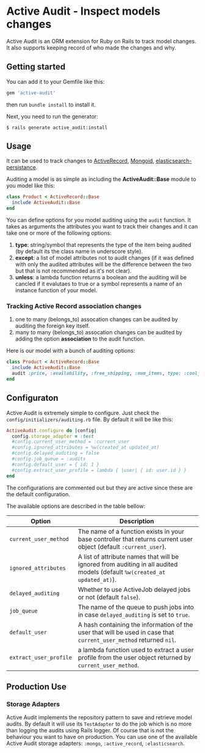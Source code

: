 # Active Audit - Inspect models changes
Active Audit is an ORM extension for Ruby on Rails to track model changes. It also supports keeping record of who made the changes and why.

## Getting started
You can add it to your Gemfile like this:

```ruby
gem 'active-audit'
```

then run `bundle install` to install it.

Next, you need to run the generator:

```console
$ rails generate active_audit:install
```

## Usage

It can be used to track changes to [ActiveRecord](http://api.rubyonrails.org/classes/ActiveRecord/Base.html),
[Mongoid](http://mongoid.org/), [elasticsearch-persistance](https://github.com/elastic/elasticsearch-rails/tree/master/elasticsearch-persistence).

Auditing a model is as simple as including the **ActiveAudit::Base** module to you model like this:

```ruby
class Product < ActiveRecord::Base
  include ActiveAudit::Base
end
```

You can define options for you model auditing using the `audit` function. It takes as arguments the attributes you want to track their changes and it can take one or more of the following options:

1. **type**: string/symbol that represents the type of the item being audited (by default its the class name in underscore style).
2. **except**: a list of model attributes not to audit changes (if it was defined with only the audited attributes will be the difference between the two but that is not recommended as it's not clear).
3. **unless**: a lambda function returns a boolean and the auditing will be cancled if it evalutaes to true or a symbol represents a name of an instance function of your model.

### Tracking Active Record association changes

1. one to many (belongs_to) assocation changes can be audited by auditing the foreign key itself.
1. many to many (belongs_to) assocation changes can be audited by adding the option **association** to the audit function.

Here is our model with a bunch of auditing options:

```ruby
class Product < ActiveRecord::Base
  include ActiveAudit::Base
  audit :price, :availability, :free_shipping, :num_items, type: :cool_product, associations: [:stores ], unless: lambda { |product| product.availabilty === :discontinued }
end
```

## Configuraton

Active Audit is extremely simple to configure. Just check the `config/initializers/auditing.rb` file. By default it will be like this:

```ruby
ActiveAudit.configure do |config|
  config.storage_adapter = :test
  #config.current_user_method = :current_user
  #config.ignored_attributes = %w(created_at updated_at)
  #config.delayed_auditing = false
  #config.job_queue = :audits
  #config.default_user = { id: 1 }
  #config.extract_user_profile = lambda { |user| { id: user.id } }
end
```

The configurations are commented out but they are active since these are the default configuration.

The available options are described in the table bellow:

| Option                 | Description                                                          |
| -----------------      | -------------------------------                                      |
| `current_user_method`  | The name of a function exists in your base controller that returns current user object (default `:current_user`).   |
| `ignored_attributes`   | A list of attribute names that will be ignored from auditing in all audited models (default `%w(created_at updated_at)`). |
| `delayed_auditing`     | Whether to use ActiveJob delayed jobs or not (default `false`).      |
| `job_queue`            | The name of the queue to push jobs into in case `delayed_auditing` is set to `true`. |
| `default_user`         | A hash containing the information of the user that will be used in case that `current_user_method` returned `nil`. |
| `extract_user_profile` | a lambda function used to extract a user profile from the user object returned by `current_user_method`. |

## Production Use

### Storage Adapters

Active Audit implements the repository pattern to save and retrieve model audits. By default it will use its `TestAdapter` to do the job which is no more than logging the audits using Rails logger. Of course that is not the behaviour you want to have on production. You can use one of the available Active Audit storage adapters: `:mongo`, `:active_record`, `:elasticsearch`.
